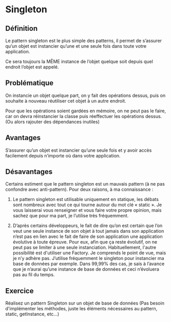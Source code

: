 # Singleton

## Définition
Le pattern singleton est le plus simple des patterns, il permet de s’assurer qu’un objet est instancier qu’une et une seule fois dans toute votre application.

Ce sera toujours la MÊME instance de l’objet quelque soit depuis quel endroit l’objet est appelé. 

## Problématique

On instancie un objet quelque part, on y fait des opérations dessus, puis on souhaite à nouveau réutiliser cet objet à un autre endroit.

Pour que les opérations soient gardées en mémoire, on ne peut pas le faire, car on devra réinstancier la classe puis réeffectuer les opérations dessus. (Ou alors rajouter des dépendances inutiles)

## Avantages

S’assurer qu’un objet est instancier qu’une seule fois et y avoir accès facilement depuis n’importe où dans votre application. 

## Désavantages

Certains estiment que le pattern singleton est un mauvais pattern (à ne pas confondre avec anti-pattern). Pour deux raisons, à ma connaissance :

  1. Le pattern singleton est utilisable uniquement en statique, les débats sont nombreux avec tout ce qui tourne autour du mot clé « static ». Je vous laisserai vous renseigner et vous faire votre propre opinion, mais sachez que pour ma part, je l’utilise très fréquemment.

  2. D’après certains développeurs, le fait de dire qu’on est certain que l’on veut une seule instance de son objet à tout jamais dans son application n’est pas en lien avec le fait de faire de son application une application évolutive à toute épreuve. Pour eux, afin que ça reste évolutif, on ne peut pas se limiter à une seule instanciation. Habituellement, l'autre possibilité est d'utiliser une Factory. Je comprends le point de vue, mais je n’y adhère pas. J’utilise fréquemment le singleton pour instancier ma base de données par exemple. Dans 99,99% des cas, je sais à l’avance que je n’aurai qu’une instance de base de données et ceci n’évoluera pas au fil du temps.
  
  ## Exercice
  
  Réalisez un pattern Singleton sur un objet de base de données (Pas besoin d'implémenter les méthodes, juste les éléments nécessaires au pattern, static, getInstance, etc...)